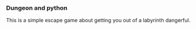 ### Dungeon and python

This is a simple escape game about getting you out of a labyrinth dangerful.